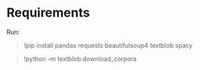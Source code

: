 # Requirements 

Run:

> !pip install pandas requests beautifulsoup4 textblob spacy

> !python -m textblob.download_corpora